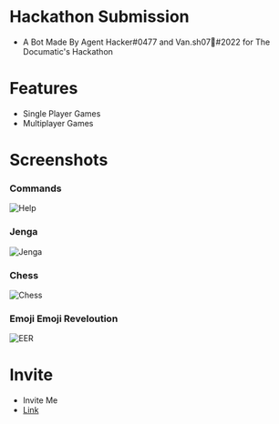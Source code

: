 # Hackathon Submission
- A Bot Made By Agent Hacker#0477 and Van.sh07🥀#2022 for The Documatic's Hackathon
# Features 
- Single Player Games
- Multiplayer Games
# Screenshots
### Commands
![Help](https://cdn.discordapp.com/attachments/928259232002895882/929983551439511552/unknown.png)
### Jenga
![Jenga](https://cdn.discordapp.com/attachments/915957351935270933/929976987701878874/unknown.png)
### Chess
![Chess](https://cdn.discordapp.com/attachments/915957351935270933/929977714620895292/unknown.png)
### Emoji Emoji Reveloution
![EER](https://cdn.discordapp.com/attachments/915957351935270933/929977953083867216/unknown.png)
# Invite
- Invite Me
- [Link](https://discord.com/api/oauth2/authorize?client_id=927218349367255091&permissions=8&scope=bot)
